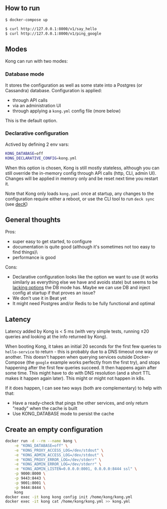 ## How to run

```sh
$ docker-compose up

$ curl http://127.0.0.1:8000/v1/say_hello
$ curl http://127.0.0.1:8000/v1/ping_google
```

## Modes

Kong can run with two modes:

### Database mode

It stores the configuration as well as some state into a Postgres (or Cassandra) database.
Configuration is applied:
- through API calls
- via an administration UI
- through applying a `kong.yml` config file (more below)

This is the default option.

### Declarative configuration

Actived by defining 2 env vars:
```sh
KONG_DATABASE=off
KONG_DECLARATIVE_CONFIG=kong.yml
```

When this option is chosen, Kong is still mostly stateless, although you can still override the in-memory config through API calls (http, CLI, admin UI). Changes will be applied in memory only and be reset next time you restart it.  

Note that Kong only loads `kong.yaml` once at startup, any changes to the configuration require either a reboot,
or use the CLI tool to run `deck sync` (see [decK](https://github.com/Kong/deck))

## General thoughts

Pros:
- super easy to get started, to configure
- documentation is quite good (although it's sometimes not too easy to find things)\
- performance is good

Cons:
- Declarative configuration looks like the option we want to use (it works similarly as everything else we have and avoids state) but seems to be [lacking options](https://docs.konghq.com/gateway-oss/2.3.x/db-less-and-declarative-config/#partial-compatibility) the DB mode has. Maybe we can use DB and inject config at startup if that proves an issue?
- We don't use it in Beat yet
- It might need Postgres and/or Redis to be fully functional and optimal

## Latency

Latency added by Kong is < 5 ms (with very simple tests, running ±20 queries and looking at the info returned by Kong).

When booting Kong, it takes an initial 20 seconds for the first few queries to `hello-service` to return - this is probably due to a DNS timeout one way or another. This doesn't happen when querying services outside Docker-Compose (the `google` example works perfectly from the first try), and stops happening after the first few queries succeed. It then happens again after some time. This might have to do with DNS resolution (and a short TTL makes it happen again later). This might or might not happen in k8s.

If it does happen, I can see two ways (both are complementary) to help with that:
- Have a ready-check that pings the other services, and only return "ready" when the cache is built
- Use KONG_DATABASE mode to persist the cache

## Create an empty configuration

```sh
docker run -d --rm --name kong \
    -e "KONG_DATABASE=off" \
    -e "KONG_PROXY_ACCESS_LOG=/dev/stdout" \
    -e "KONG_ADMIN_ACCESS_LOG=/dev/stdout" \
    -e "KONG_PROXY_ERROR_LOG=/dev/stderr" \
    -e "KONG_ADMIN_ERROR_LOG=/dev/stderr" \
    -e "KONG_ADMIN_LISTEN=0.0.0.0:8001, 0.0.0.0:8444 ssl" \
    -p 9000:8000 \
    -p 9443:8443 \
    -p 9001:8001 \
    -p 9444:8444 \
    kong
docker exec -it kong kong config init /home/kong/kong.yml
docker exec -it kong cat /home/kong/kong.yml >> kong.yml
```
